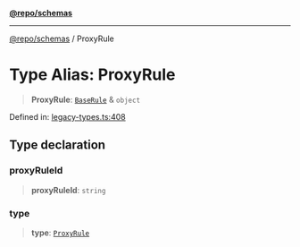 [**@repo/schemas**](../README.md)

***

[@repo/schemas](../globals.md) / ProxyRule

# Type Alias: ProxyRule

> **ProxyRule**: [`BaseRule`](BaseRule.md) & `object`

Defined in: [legacy-types.ts:408](https://github.com/alexqguo/drinking-board-game-v3/blob/4601cd1dd31c4765939b300b0a940d609425b657/packages/schemas/src/legacy-types.ts#L408)

## Type declaration

### proxyRuleId

> **proxyRuleId**: `string`

### type

> **type**: [`ProxyRule`](../enumerations/RuleType.md#proxyrule)
